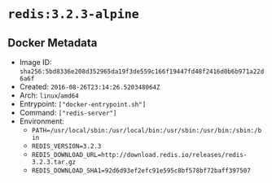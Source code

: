# `redis:3.2.3-alpine`

## Docker Metadata

- Image ID: `sha256:5bd8336e208d352965da19f3de559c166f19447fd48f2416d0b6b971a22d6a6f`
- Created: `2016-08-26T23:14:26.520348064Z`
- Arch: `linux`/`amd64`
- Entrypoint: `["docker-entrypoint.sh"]`
- Command: `["redis-server"]`
- Environment:
  - `PATH=/usr/local/sbin:/usr/local/bin:/usr/sbin:/usr/bin:/sbin:/bin`
  - `REDIS_VERSION=3.2.3`
  - `REDIS_DOWNLOAD_URL=http://download.redis.io/releases/redis-3.2.3.tar.gz`
  - `REDIS_DOWNLOAD_SHA1=92d6d93ef2efc91e595c8bf578bf72baff397507`
